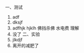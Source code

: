 一、测试
  1. adf
  2. dksjf
  3. adfhjk
    hjklh
    佛挡杀佛
    水电费
    理解
  4. 没了
二、实验
  1. jlkdjf
  2. 离开的减肥了
